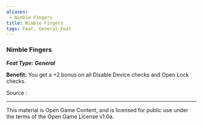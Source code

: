 ```yaml
---
aliases:
 - Nimble Fingers
title: Nimble Fingers
tags: Feat, General_Feat
---
```

### Nimble Fingers 
***Feat Type: General***

**Benefit:** You get a +2 bonus on all Disable Device checks and Open
Lock checks.


Source :

---

This material is Open Game Content, and is licensed for public use under the terms of the Open Game License v1.0a.
